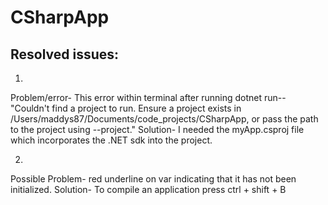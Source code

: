 # CSharpApp

## Resolved issues:

1.

Problem/error- This error within terminal after running dotnet run-- "Couldn't find a project to run. Ensure a project exists in /Users/maddys87/Documents/code_projects/CSharpApp, or pass the path to the project using --project."
Solution- I needed the myApp.csproj file which incorporates the .NET sdk into the project.

2.

Possible Problem- red underline on var indicating that it has not been initialized.
Solution- To compile an application press ctrl + shift + B
